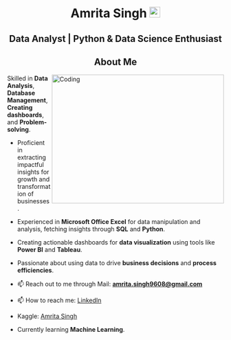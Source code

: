 <h1 align="center">Amrita Singh <img src="https://media.giphy.com/media/hvRJCLFzcasrR4ia7z/giphy.gif" width="25px"></h1>
<h2 align="center">Data Analyst | Python & Data Science Enthusiast</h2>
<h2 align="center" dir="auto"><strong>About Me</strong></h2>

<img align="right" alt="Coding" width="400" height="300" src="https://static.wixstatic.com/media/2be1ce_864567900845418ebfd61e297637464d~mv2.gif">

Skilled in **Data Analysis**, **Database Management**, **Creating dashboards**, and **Problem-solving**.
- Proficient in extracting impactful insights for growth and transformation of businesses.
- Experienced in **Microsoft Office Excel** for data manipulation and analysis, fetching insights through **SQL** and **Python**.
- Creating actionable dashboards for **data visualization** using tools like **Power BI** and **Tableau**.
- Passionate about using data to drive **business decisions** and **process efficiencies**. 

- 📫 Reach out to me through Mail: **amrita.singh9608@gmail.com**
- :mailbox: How to reach me: [LinkedIn](https://www.linkedin.com/in/amrita-singh-458422192/)
- Kaggle: [Amrita Singh](https://www.kaggle.com/amritasingh97)
- Currently learning **Machine Learning**.

